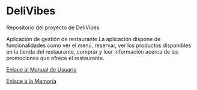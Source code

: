 # DeliVibes
Repositorio del proyecto de DeliVibes

Aplicación de gestión de restaurante
La aplicación dispone de funcionalidades como ver el menú, reservar, ver los productos disponibles en la tienda del restaurante, comprar y leer información acerca de las promociones que ofrece el restaurante.

[Enlace al Manual de Usuario](Martin_Gomez_Ivan_Manual_ProyectoFinal_DAM24.pdf)

[Enlace a la Memoria](Martin_Gomez_Ivan_Memoria_ProyectoFinal_DAM24.pdf)
